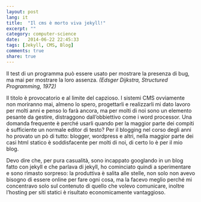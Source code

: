 ```yaml
---
layout: post
lang: it
title:  "Il cms è morto viva jekyll!"
excerpt: ""
category: computer-science
date:   2014-06-22 22:45:33
tags: [Jekyll, CMS, Blog]
comments: true
share: true
---
```


Il test di un programma può essere usato per mostrare la presenza di bug, ma mai per mostrare la loro assenza.
*(Edsger Dijkstra, Structured Programming, 1972)*

Il titolo è provocatorio e al limite del capzioso. I sistemi CMS ovviamente non moriranno mai, almeno lo spero, progettarli e realizzarli mi dato lavoro per molti anni e penso lo farà ancora, ma per molti di noi sono un elemento pesante da gestire, distraggono dall’obbiettivo come i word processor. Una domanda frequente è perché usarli quando per la maggior parte dei compiti è sufficiente un normale editor di testo? Per il blogging nel corso degli anni ho provato un pò di tutto: blogger, wordpress e altri, nella maggior parte dei casi html statico è soddisfacente per molti di noi, di certo lo è per il mio blog.

Devo dire che, per pura casualità, sono incappato googlando in un blog fatto con jekyll e che parlava di jekyll, ho cominciato quindi a sperimentare e sono rimasto sorpreso: la produttiva è salita alle stelle, non solo non avevo bisogno di essere online per fare ogni cosa, ma la facevo meglio perché mi concentravo solo sul contenuto di quello che volevo comunicare, inoltre l’hosting per siti statici è risultato economicamente vantaggioso.

